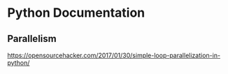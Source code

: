# Python Documentation

## Parallelism

https://opensourcehacker.com/2017/01/30/simple-loop-parallelization-in-python/
